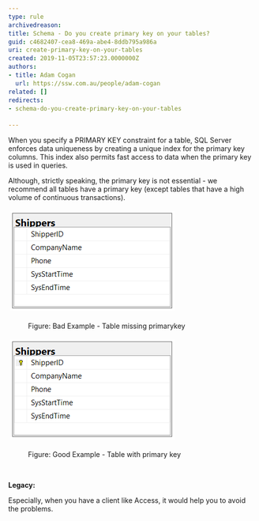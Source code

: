 ```yaml
---
type: rule
archivedreason: 
title: Schema - Do you create primary key on your tables?
guid: c4682407-cea8-469a-abe4-8ddb795a986a
uri: create-primary-key-on-your-tables
created: 2019-11-05T23:57:23.0000000Z
authors:
- title: Adam Cogan
  url: https://ssw.com.au/people/adam-cogan
related: []
redirects:
- schema-do-you-create-primary-key-on-your-tables

---
```



​​When you specify a PRIMARY KEY constraint for a table, SQL Server enforces data uniqueness by creating a unique index for the primary key columns. This index also permits fast access to data when the primary key is used in queries.<p class="ssw15-rteElement-P">Although, strictly speaking, the primary key is not essential - we recommend all tables have a primary key (except tables that have a high volume of continuous transactions). <br></p><dl class="ssw15-rteElement-ImageArea"><img src="SqlTableWithoutPrimaryKey.PNG" alt="" style="margin:5px;" /></dl><dd class="ssw15-rteElement-FigureBad">Figure: Bad Example - Table missing primarykey<br></dd><dl class="ssw15-rteElement-ImageArea">​<img src="SqlTableWithPrimaryKey.PNG" alt="" style="margin:5px;" /></dl><dd class="ssw15-rteElement-FigureGood">Figure: Good Example - Table with primary key<br></dd><dl class="ssw15-rteElement-ImageArea"><br></dl><p class="ssw15-rteElement-P"><strong>Legacy:</strong> <br></p><p class="ssw15-rteElement-P">Especially, when you have a client like Access, it would help you to avoid the problems.​​</p>
<br><excerpt class='endintro'></excerpt><br>



